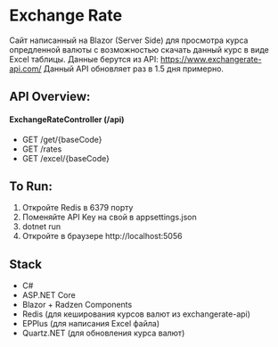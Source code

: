 # Exchange Rate
Сайт написанный на Blazor (Server Side) для просмотра курса опредленной валюты с возможностью скачать данный курс в виде Excel таблицы. Данные берутся из API: https://www.exchangerate-api.com/
Данный API обновляет раз в 1.5 дня примерно.

## API Overview:
#### ExchangeRateController (/api)
 + GET /get/{baseCode}
 + GET /rates
 + GET /excel/{baseCode}

## To Run:
1) Откройте Redis в 6379 порту
2) Поменяйте API Key на свой в appsettings.json
3) dotnet run
4) Откройте в браузере http://localhost:5056

## Stack
  + C#
  + ASP.NET Core
  + Blazor + Radzen Components
  + Redis (для кеширования курсов валют из exchangerate-api)
  + EPPlus (для написания Excel файла)
  + Quartz.NET (для обновления курса валют)
